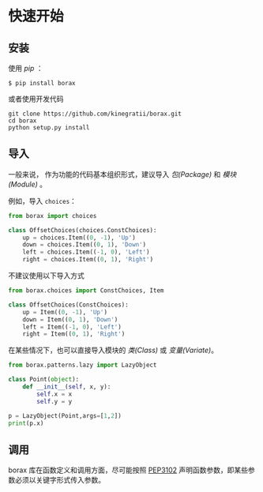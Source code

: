 # 快速开始


## 安装

使用 *pip* ：

```shell
$ pip install borax
```

或者使用开发代码

```shell
git clone https://github.com/kinegratii/borax.git
cd borax
python setup.py install
```

## 导入

一般来说， 作为功能的代码基本组织形式，建议导入 *包(Package)* 和 *模块(Module)* 。

例如，导入 `choices`：

```python
from borax import choices

class OffsetChoices(choices.ConstChoices):
    up = choices.Item((0, -1), 'Up')
    down = choices.Item((0, 1), 'Down')
    left = choices.Item((-1, 0), 'Left')
    right = choices.Item((0, 1), 'Right')
```

不建议使用以下导入方式

```python
from borax.choices import ConstChoices, Item

class OffsetChoices(ConstChoices):
    up = Item((0, -1), 'Up')
    down = Item((0, 1), 'Down')
    left = Item((-1, 0), 'Left')
    right = Item((0, 1), 'Right')
```

在某些情况下，也可以直接导入模块的 *类(Class)* 或 *变量(Variate)*。

```python
from borax.patterns.lazy import LazyObject

class Point(object):
    def __init__(self, x, y):
        self.x = x
        self.y = y

p = LazyObject(Point,args=[1,2])
print(p.x)
```

## 调用

borax 库在函数定义和调用方面，尽可能按照 [PEP3102](https://www.python.org/dev/peps/pep-3102/) 声明函数参数，即某些参数必须以关键字形式传入参数。